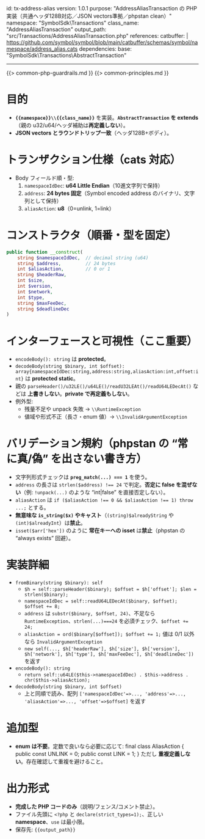 id: tx-address-alias
version: 1.0.1
purpose: "AddressAliasTransaction の PHP 実装（共通ヘッダ128B対応／JSON vectors準拠／phpstan clean）"
namespace: "SymbolSdk\\Transactions"
class_name: "AddressAliasTransaction"
output_path: "src/Transactions/AddressAliasTransaction.php"
references:
  catbuffer: |
    https://github.com/symbol/symbol/blob/main/catbuffer/schemas/symbol/namespace/address_alias.cats
dependencies:
  base:   "SymbolSdk\\Transactions\\AbstractTransaction"

---
{{> common-php-guardrails.md }}
{{> common-principles.md }}

# 目的
- **`{{namespace}}\\{{class_name}}`** を実装。**`AbstractTransaction` を extends**（親の u32/u64/ヘッダ補助は**再定義しない**）。
- **JSON vectors とラウンドトリップ一致**（ヘッダ128B+ボディ）。

# トランザクション仕様（cats 対応）
- Body フィールド順・型:
  1. `namespaceIdDec`: **u64 Little Endian**（10進文字列で保持）
  2. `address`: **24 bytes 固定**（Symbol encoded address のバイナリ、文字列として保持）
  3. `aliasAction`: **u8**（0=unlink, 1=link）

# コンストラクタ（順番・型を固定）
```php
public function __construct(
    string $namespaceIdDec,  // decimal string (u64)
    string $address,         // 24 bytes
    int $aliasAction,        // 0 or 1
    string $headerRaw,
    int $size,
    int $version,
    int $network,
    int $type,
    string $maxFeeDec,
    string $deadlineDec
)
```
# インターフェースと可視性（ここ重要）
- `encodeBody(): string` は **protected**。
- `decodeBody(string $binary, int $offset): array{namespaceIdDec:string,address:string,aliasAction:int,offset:int}` は **protected static**。
- 親の `parseHeader()/u32LE()/u64LE()/readU32LEAt()/readU64LEDecAt()` などは **上書きしない**。**private で再定義もしない**。
- 例外型:
  - 残量不足や unpack 失敗 → `\\RuntimeException`
  - 値域や形式不正（長さ・enum 値）→ `\\InvalidArgumentException`

# バリデーション規約（phpstan の “常に真/偽” を出さない書き方）
- 文字列形式チェックは **`preg_match(...) === 1`** を使う。
- `address` の長さは `strlen($address) !== 24` で判定。**否定に false を混ぜない**（例: `!unpack(...)` のような “int|false” を直接否定しない）。
- `aliasAction` は `if ($aliasAction !== 0 && $aliasAction !== 1) throw ...;` とする。
- **無意味な `is_string($x)` やキャスト**（`(string)$alreadyString` や `(int)$alreadyInt`）は**禁止**。
- `isset($arr['hex'])` のように **常在キーへの isset** は**禁止**（phpstan の “always exists” 回避）。

# 実装詳細
- `fromBinary(string $binary): self`
  - `$h = self::parseHeader($binary); $offset = $h['offset']; $len = strlen($binary);`
  - `namespaceIdDec = self::readU64LEDecAt($binary, $offset); $offset += 8;`
  - `address` は `substr($binary, $offset, 24)`、不足なら `RuntimeException`、`strlen(...)===24` を必須チェック、`$offset += 24;`
  - `aliasAction = ord($binary[$offset]); $offset += 1;` 値は 0/1 以外なら `InvalidArgumentException`
  - `new self(..., $h['headerRaw'], $h['size'], $h['version'], $h['network'], $h['type'], $h['maxFeeDec'], $h['deadlineDec'])` を返す
- `encodeBody(): string`
  - `return self::u64LE($this->namespaceIdDec) . $this->address . chr($this->aliasAction);`
- `decodeBody(string $binary, int $offset)`
  - 上と同順で読み、配列 `['namespaceIdDec'=>..., 'address'=>..., 'aliasAction'=>..., 'offset'=>$offset]` を返す

# 追加型
- **enum は不要**。定数で良いなら必要に応じて:
  final class AliasAction { public const UNLINK = 0; public const LINK = 1; }
  ただし **重複定義しない**。存在確認して重複を避けること。

# 出力形式
- **完成した PHP コードのみ**（説明/フェンス/コメント禁止）。
- ファイル先頭に `<?php` と `declare(strict_types=1);`、正しい **namespace**、`use` は最小限。
- 保存先: `{{output_path}}`